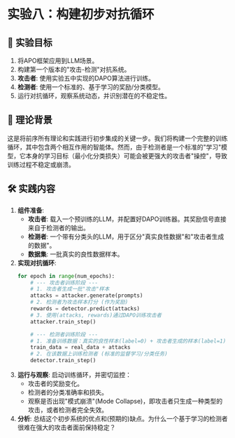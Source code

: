 # 实验八：构建初步对抗循环

## 🎯 实验目标
1. 将APO框架应用到LLM场景。
2. 构建第一个版本的"攻击-检测"对抗系统。
3. **攻击者**: 使用实验五中实现的DAPO算法进行训练。
4. **检测者**: 使用一个标准的、基于学习的奖励/分类模型。
5. 运行对抗循环，观察系统动态，并识别潜在的不稳定性。

## 📖 理论背景
这是将前序所有理论和实践进行初步集成的关键一步。我们将构建一个完整的训练循环，其中包含两个相互作用的智能体。然而，由于检测者是一个标准的"学习"模型，它本身的学习目标（最小化分类损失）可能会被更强大的攻击者"操控"，导致训练过程不稳定或崩溃。

## 🛠️ 实践内容
1. **组件准备**:
    - **攻击者**: 载入一个预训练的LLM，并配置好DAPO训练器。其奖励信号直接来自于检测者的输出。
    - **检测者**: 一个带有分类头的LLM，用于区分"真实良性数据"和"攻击者生成的数据"。
    - **数据集**: 一批真实的良性数据样本。
2. **实现对抗循环**:
   ```python
   for epoch in range(num_epochs):
       # --- 攻击者训练阶段 ---
       # 1. 攻击者生成一批"攻击"样本
       attacks = attacker.generate(prompts)
       # 2. 检测者为攻击样本打分 (作为奖励)
       rewards = detector.predict(attacks)
       # 3. 使用(attacks, rewards)通过DAPO训练攻击者
       attacker.train_step()

       # --- 检测者训练阶段 ---
       # 1. 准备训练数据：真实的良性样本(label=0) + 攻击者生成的样本(label=1)
       train_data = real_data + attacks
       # 2. 在该数据上训练检测者 (标准的监督学习/分类任务)
       detector.train_step()
   ```
3. **运行与观察**: 启动训练循环，并密切监控：
    - 攻击者的奖励变化。
    - 检测者的分类准确率和损失。
    - 观察是否出现"模式崩溃"(Mode Collapse)，即攻击者只生成一种类型的攻击，或者检测者完全失效。
4. **分析**: 总结这个初步系统的优点和(预期的)缺点。为什么一个基于学习的检测者很难在强大的攻击者面前保持稳定？ 